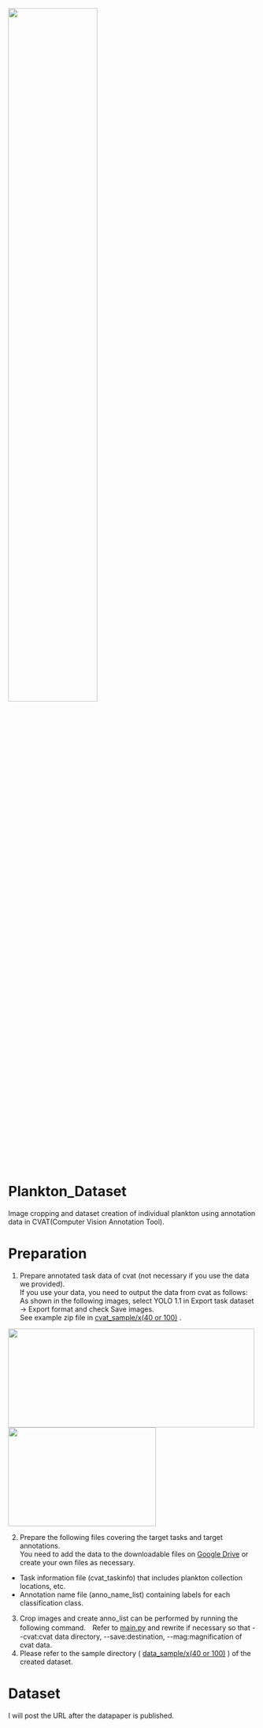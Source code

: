 <img src="https://github.com/hayakawa-domi/plankton_dataset/assets/129620031/4d8513b1-8adf-4008-81f1-1200ef0df4fc" width="60%" />

# Plankton_Dataset
Image cropping and dataset creation of individual plankton using annotation data in CVAT(Computer Vision Annotation Tool).

# Preparation
1. Prepare annotated task data of cvat (not necessary if you use the data we provided).  
If you use your data, you need to output the data from cvat as follows:  
As shown in the following images, select YOLO 1.1 in Export task dataset → Export format and check Save images.<br>
See example zip file in <a href="cvat_sample/"> cvat_sample/x(40 or 100)</a> . <br>
<img src="https://github.com/gsisaoki/plankton_dataset/assets/129620031/00eb341b-4a16-412f-9ed8-2272452778ac" width="500" height="200" />
<img src="https://github.com/gsisaoki/plankton_dataset/assets/129620031/48e1635b-5b21-44d6-8be4-32a6a4dcb176" width="300" height="200" /> <br>  

2. Prepare the following files covering the target tasks and target annotations.<br>
You need to add the data to the downloadable files on [Google Drive](https://drive.google.com/drive/folders/16x4IDIFmGJeLQr1QsCbYQzQU1KGDpJyC?usp=sharing) or create your own files as necessary.  
  - Task information file (cvat_taskinfo) that includes plankton collection locations, etc.<br>
  - Annotation name file (anno_name_list) containing labels for each classification class.<br>

3. Crop images and create anno_list can be performed by running the following command.　Refer to <a href="main.py"> main.py</a> and rewrite if necessary so that --cvat:cvat data directory, --save:destination, --mag:magnification of cvat data.
4. Please refer to the sample directory ( <a href="data_sample/"> data_sample/x(40 or 100)</a> ) of the created dataset.


# Dataset
I will post the URL after the datapaper is published.
